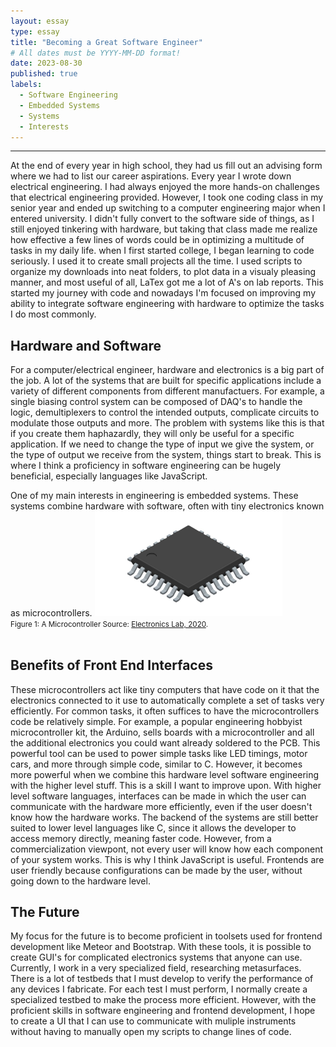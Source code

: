 ```yaml
---
layout: essay
type: essay
title: "Becoming a Great Software Engineer"
# All dates must be YYYY-MM-DD format!
date: 2023-08-30
published: true
labels:
  - Software Engineering
  - Embedded Systems
  - Systems
  - Interests
---
```

<hr>
At the end of every year in high school, they had us fill out an advising form where we had to list our career aspirations. Every year I wrote down electrical engineering. I had always enjoyed the more hands-on challenges that electrical engineering provided. However, I took one coding class in my senior year and ended up switching to a computer engineering major when I entered university. I didn't fully convert to the software side of things, as I still enjoyed tinkering with hardware, but taking that class made me realize how effective a few lines of words could be in optimizing a multitude of tasks in my daily life. when I first started college, I began learning to code seriously. I used it to create small projects all the time. I used scripts to organize my downloads into neat folders, to plot data in a visualy pleasing manner, and most useful of all, LaTex got me a lot of A's on lab reports. This started my journey with code and nowadays I'm focused on improving my ability to integrate software engineering with hardware to optimize the tasks I do most commonly. 


## Hardware and Software
For a computer/electrical engineer, hardware and electronics is a big part of the job. A lot of the systems that are built for specific applications include a variety of different components from different manufactuers. For example, a single biasing control system can be composed of DAQ's to handle the logic, demultiplexers to control the intended outputs, complicate circuits to modulate those outputs and more. The problem with systems like this is that if you create them haphazardly, they will only be useful for a specific application. If we need to change the type of input we give the system, or the type of output we receive from the system, things start to break. This is where I think a proficiency in software engineering can be hugely beneficial, especially languages like JavaScript. 

One of my main interests in engineering is embedded systems. These systems combine hardware with software, often with tiny electronics known as microcontrollers. 
<img width="300px" class="rounded float-start pe-4" src="../img/micro.jpg"> <br>
<small>Figure 1: A Microcontroller Source: [Electronics Lab, 2020](https://www.electronics-lab.com/top-10-popular-microcontrollers-among-makers/).</small> <br><br>

## Benefits of Front End Interfaces
These microcontrollers act like tiny computers that have code on it that the electronics connected to it use to automatically complete a set of tasks very efficiently. For common tasks, it often suffices to have the microcontrollers code be relatively simple. For example, a popular engineering hobbyist microcontroller kit, the Arduino, sells boards with a microcontroller and all the additional electronics you could want already soldered to the PCB. This powerful tool can be used to power simple tasks like LED timings, motor cars, and more through simple code, similar to C. However, it becomes more powerful when we combine this hardware level software engineering with the higher level stuff. This is a skill I want to improve upon. With higher level software languages, interfaces can be made in which the user can communicate with the hardware more efficiently, even if the user doesn't know how the hardware works. The backend of the systems are still better suited to lower level languages like C, since it allows the developer to access memory directly, meaning faster code. However, from a commercialization viewpont, not every user will know how each component of your system works. This is why I think JavaScript is useful. Frontends are user friendly because configurations can be made by the user, without going down to the hardware level. 

## The Future
My focus for the future is to become proficient in toolsets used for frontend development like Meteor and Bootstrap. With these tools, it is possible to create GUI's for complicated electronics systems that anyone can use. Currently, I work in a very specialized field, researching metasurfaces. There is a lot of testbeds that I must develop to verify the performance of any devices I fabricate. For each test I must perform, I normally create a specialized testbed to make the process more efficient. However, with the proficient skills in software engineering and frontend development, I hope to create a UI that I can use to communicate with muliple instruments without having to manually open my scripts to change lines of code. 

